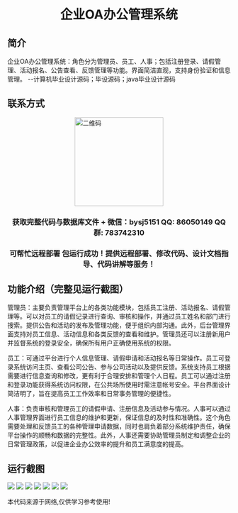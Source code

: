 <p><h1 align="center">企业OA办公管理系统</h1></p>

## 简介
企业OA办公管理系统：角色分为管理员、员工、人事；包括注册登录、请假管理、活动报名、公告查看、反馈管理等功能。界面简洁直观，支持身份验证和信息管理。    --计算机毕业设计源码；毕设源码；java毕业设计源码


## 联系方式
<img src="https://bs-1329754181.cos.ap-shanghai.myqcloud.com/wx.jpg" alt="二维码" style="display: block; margin: 0 auto;" width="200px">
<p><h3 align="center">获取完整代码与数据库文件 + 微信：bysj5151 QQ: 86050149 QQ群: 783742310</h3></p>
<p><h3 align="center">可帮忙远程部署 包运行成功！提供远程部署、修改代码、设计文档指导、代码讲解等服务！</h3></p>

## 功能介绍（完整见运行截图）
管理员：主要负责管理平台上的各类功能模块，包括员工注册、活动报名、请假管理等。可以对员工的请假记录进行查询、审核和操作，并通过员工姓名和部门进行搜索。提供公告和活动的发布及管理功能，便于组织内部沟通。此外，后台管理界面支持对员工信息、活动信息和各类反馈的查看和维护。管理员还可以注册新用户并监督系统的登录安全，确保所有用户正确使用系统的权限。

员工：可通过平台进行个人信息管理、请假申请和活动报名等日常操作。员工可登录系统访问主页、查看公司公告、参与公司活动以及提供反馈。系统支持员工根据需要进行信息查询和修改，更有利于合理安排和管理个人日程。员工可以通过注册和登录功能获得系统访问权限，在公共场所使用时需注意帐号安全。平台界面设计简洁明了，旨在提高员工工作效率和日常事务管理的便捷性。

人事：负责审核和管理员工的请假申请、注册信息及活动参与情况。人事可以通过人事管理界面进行员工信息的维护和更新，保证信息的及时性和准确性。这个角色需要处理和反馈员工的各种管理申请数据，同时也肩负着部分系统维护责任，确保平台操作的顺畅和数据的完整性。此外，人事还需要协助管理员制定和调整企业的日常管理政策，以促进企业办公效率的提升和员工满意度的提高。


## 运行截图
![](imgs/588112-20230627142827395-1980618202.png)
![](imgs/588112-20230627142843529-545831800.png)
![](imgs/588112-20230627142909327-734738822.png)
![](imgs/588112-20230627142914129-887210655.png)
![](imgs/588112-20230627142958428-1579446776.png)
![](imgs/588112-20230627142927342-1948887911.png)
![](imgs/588112-20230627142932204-1678777404.png)

<p>本代码来源于网络,仅供学习参考使用!</p>
